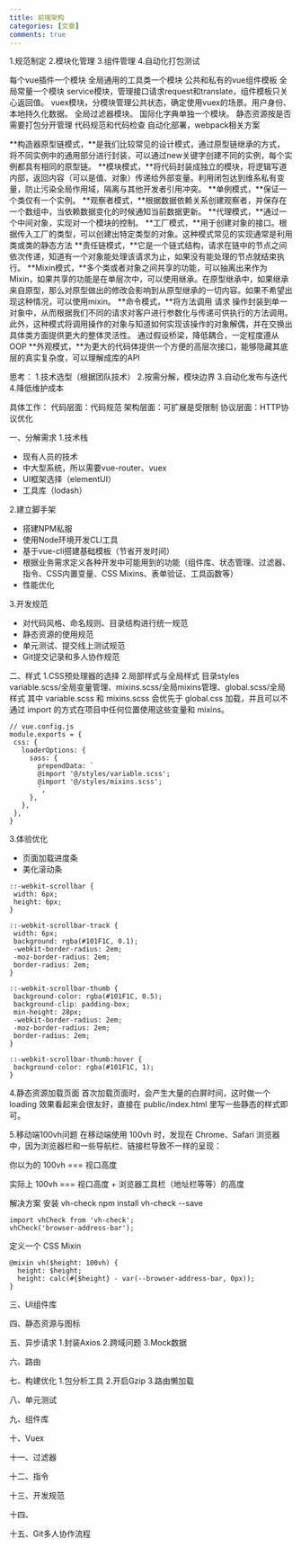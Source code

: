 ```yaml
---
title: 前端架构
categories: [文章]
comments: true
---
```


1.规范制定
2.模块化管理
3.组件管理
4.自动化打包测试

每个vue插件一个模块
全局通用的工具类一个模块
公共和私有的vue组件模板
全局常量一个模块
service模块，管理接口请求request和translate，组件模板只关心返回值。
vuex模块，分模块管理公共状态，确定使用vuex的场景。用户身份、本地持久化数据。
全局过滤器模块。
国际化字典单独一个模块。
静态资源按是否需要打包分开管理
代码规范和代码检查
自动化部署，webpack相关方案


**构造器原型链模式，**是我们比较常见的设计模式，通过原型链继承的方式，将不同实例中的通用部分进行封装，可以通过new关键字创建不同的实例，每个实例都具有相同的原型链。
**模块模式，**将代码封装成独立的模块，将逻辑写道内部，返回内容（可以是值、对象）传递给外部变量。利用闭包达到维系私有变量，防止污染全局作用域，隔离与其他开发者引用冲突。
**单例模式，**保证一个类仅有一个实例。
**观察者模式，**根据数据依赖关系创建观察者，并保存在一个数组中，当依赖数据变化的时候通知当前数据更新。
**代理模式，**通过一个中间对象，实现对一个模块的控制。
**工厂模式，**用于创建对象的接口。根据传入工厂的类型，可以创建出特定类型的对象。这种模式常见的实现通常是利用类或类的静态方法
**责任链模式，**它是一个链式结构，请求在链中的节点之间依次传递，知道有一个对象能处理该请求为止，如果没有能处理的节点就结束执行。
**Mixin模式，**多个类或者对象之间共享的功能，可以抽离出来作为Mixin，如果共享的功能是在单层次中，可以使用继承。在原型继承中，如果继承来自原型，那么对原型做出的修改会影响到从原型继承的一切内容。如果不希望出现这种情况，可以使用mixin。
**命令模式，**将方法调用 请求 操作封装到单一对象中，从而根据我们不同的请求对客户进行参数化与传递可供执行的方法调用。此外，这种模式将调用操作的对象与知道如何实现该操作的对象解偶，并在交换出具体类方面提供更大的整体灵活性。 通过假设桥梁，降低耦合，一定程度遵从OOP
**外观模式，**为更大的代码体提供一个方便的高层次接口，能够隐藏其底层的真实复杂度，可以理解成库的API

思考：
1.技术选型（根据团队技术）
2.按需分解，模块边界
3.自动化发布与迭代
4.降低维护成本

具体工作：
代码层面：代码规范
架构层面：可扩展是受限制
协议层面：HTTP协议优化



一、分解需求
1.技术栈
 - 现有人员的技术
 - 中大型系统，所以需要vue-router、vuex
 - UI框架选择（elementUI）
 - 工具库（lodash）

2.建立脚手架
 - 搭建NPM私服
 - 使用Node环境开发CLI工具
 - 基于vue-cli搭建基础模板（节省开发时间）
 - 根据业务需求定义各种开发中可能用到的功能（组件库、状态管理、过滤器、指令、CSS内置变量、CSS Mixins、表单验证、工具函数等）
 - 性能优化

3.开发规范
 - 对代码风格、命名规则、目录结构进行统一规范
 - 静态资源的使用规范
 - 单元测试、提交线上测试规范
 - Git提交记录和多人协作规范

二、样式
1.CSS预处理器的选择
2.局部样式与全局样式
 目录styles
 variable.scss/全局变量管理、mixins.scss/全局mixins管理、global.scss/全局样式
 其中 variable.scss 和 mixins.scss 会优先于 global.css 加载，并且可以不通过 import 的方式在项目中任何位置使用这些变量和 mixins。
 ```
 // vue.config.js
module.exports = {
  css: {
    loaderOptions: {
      sass: {
        prependData: `
        @import '@/styles/variable.scss';
        @import '@/styles/mixins.scss';
        `,
      },
    },
  },
}
 ```
 3.体验优化
 - 页面加载进度条
 - 美化滚动条
 ```
 ::-webkit-scrollbar {
  width: 6px;
  height: 6px;
}

::-webkit-scrollbar-track {
  width: 6px;
  background: rgba(#101F1C, 0.1);
  -webkit-border-radius: 2em;
  -moz-border-radius: 2em;
  border-radius: 2em;
}

::-webkit-scrollbar-thumb {
  background-color: rgba(#101F1C, 0.5);
  background-clip: padding-box;
  min-height: 28px;
  -webkit-border-radius: 2em;
  -moz-border-radius: 2em;
  border-radius: 2em;
}

::-webkit-scrollbar-thumb:hover {
  background-color: rgba(#101F1C, 1);
}
 ```
 4.静态资源加载页面
 首次加载页面时，会产生大量的白屏时间，这时做一个 loading 效果看起来会很友好，直接在 public/index.html 里写一些静态的样式即可。

 5.移动端100vh问题
 在移动端使用 100vh 时，发现在 Chrome、Safari 浏览器中，因为浏览器栏和一些导航栏、链接栏导致不一样的呈现：

你以为的 100vh === 视口高度

实际上 100vh === 视口高度 + 浏览器工具栏（地址栏等等）的高度

解决方案
安装 vh-check npm install vh-check --save
```
import vhCheck from 'vh-check';
vhCheck('browser-address-bar');
```
定义一个 CSS Mixin
```
@mixin vh($height: 100vh) {
  height: $height;
  height: calc(#{$height} - var(--browser-address-bar, 0px));
}
```
三、UI组件库

四、静态资源与图标

五、异步请求
1.封装Axios
2.跨域问题
3.Mock数据

六、路由

七、构建优化
1.包分析工具
2.开启Gzip
3.路由懒加载

八、单元测试

九、组件库

十、Vuex

十一、过滤器

十二、指令

十三、开发规范

十四、

十五、Git多人协作流程
```

```